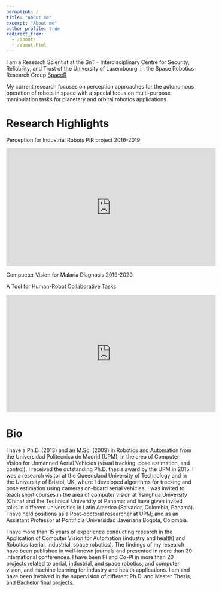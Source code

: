 ```yaml
---
permalink: /
title: "About me"
excerpt: "About me"
author_profile: true
redirect_from: 
  - /about/
  - /about.html
---
```


I am a Research Scientist at the SnT – Interdisciplinary Centre for Security, Reliability, and Trust of the University of Luxembourg, in the Space Robotics Research Group [SpaceR ](https://wwwfr.uni.lu/snt/research/spacer)

My current research focuses on perception approaches for the autonomous operation of robots in space with a special focus on multi-purpose manipulation tasks for planetary and orbital robotics applications. 


Research Highlights
======

Perception for Industrial Robots PIR project 2016-2019
<iframe width="560" height="315" src="https://www.youtube.com/embed/F76Pe-WkP3g" title="YouTube video player" frameborder="0" allow="accelerometer; autoplay; clipboard-write; encrypted-media; gyroscope; picture-in-picture" allowfullscreen></iframe>

Compueter Vision for Malaria Diagnosis 2019-2020


A Tool for Human-Robot Collaborative Tasks

<iframe width="560" height="315" src="https://www.youtube.com/embed/5tzehMjjQJQ" title="YouTube video player" frameborder="0" allow="accelerometer; autoplay; clipboard-write; encrypted-media; gyroscope; picture-in-picture" allowfullscreen></iframe>

Bio
======
I have a Ph.D. (2013) and an M.Sc. (2009) in Robotics and Automation from the Universidad Politécnica de Madrid (UPM), in the area of Computer Vision for Unmanned Aerial Vehicles (visual tracking, pose estimation, and control). I received the outstanding Ph.D. thesis award by the UPM in 2015. I was a research visitor at the Queensland University of Technology and in the University of Bristol, UK, where I developed algorithms for tracking and pose estimation using cameras on-board aerial vehicles. I was invited to teach short courses in the area of computer vision at Tsinghua University (China) and the Technical University of Panama; and have given invited talks in different universities in Latin America (Salvador, Colombia, Panamá). I have held positions as a Post-doctoral researcher at UPM; and as an Assistant Professor at Pontificia Universidad Javeriana Bogotá, Colombia.

I have more than 15 years of experience conducting research in the Application of Computer Vision for Automation (industry and health) and Robotics (aerial, industrial, space robotics). The findings of my research have been published in well-known journals and presented in more than 30 international conferences. I have been PI and Co-PI in more than 20 projects related to aerial, industrial, and space robotics, and computer vision, and machine learning for industry and health applications. I am and have been involved in the supervision of different Ph.D. and Master Thesis, and Bachelor final projects.

